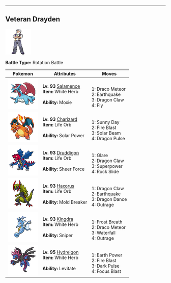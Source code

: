 ---

## Veteran Drayden

![Veteran Drayden](../../assets/important_trainers/drayden.png)

**Battle Type:** Rotation Battle

| Pokemon | Attributes | Moves |
|:-------:|------------|-------|
| ![Salamence](../../assets/sprites/salamence/front.png) |**Lv. 93** [Salamence](../../pokemon/salamence.md/)<br>**Item:** <span class="tooltip" title="An item to be held by a Pokémon. It restores any lowered stat in battle. It can be used only once.">White Herb</span><br><br>**Ability:** <span class="tooltip" title="Boosts Attack after knocking out any Pokémon.">Moxie</span> | <br>1: <span class='tooltip' title='Comets are summoned down from the sky onto the target. The attack’s recoil harshly reduces the user’s Sp. Atk stat.'>Draco Meteor</span><br>2: <span class='tooltip' title='The user sets off an earthquake that strikes those around it.'>Earthquake</span><br>3: <span class='tooltip' title='The user slashes the target with huge, sharp claws.'>Dragon Claw</span><br>4: <span class='tooltip' title='The user soars, then strikes its target on the second turn. It can also be used for flying to any familiar town.'>Fly</span> |
| ![Charizard](../../assets/sprites/charizard/front.png) |**Lv. 93** [Charizard](../../pokemon/charizard.md/)<br>**Item:** <span class="tooltip" title="An item to be held by a Pokémon. It boosts the power of moves, but at the cost of some HP on each hit.">Life Orb</span><br><br>**Ability:** <span class="tooltip" title="In sunshine, Sp. Atk is boosted but HP decreases.">Solar Power</span> | <br>1: <span class='tooltip' title='The user intensifies the sun for five turns, powering up Fire-type moves.'>Sunny Day</span><br>2: <span class='tooltip' title='The target is attacked with an intense blast of all-consuming fire. It may also leave the target with a burn.'>Fire Blast</span><br>3: <span class='tooltip' title='A two-turn attack. The user gathers light, then blasts a bundled beam on the second turn.'>Solar Beam</span><br>4: <span class='tooltip' title='The target is attacked with a shock wave generated by the user’s gaping mouth.'>Dragon Pulse</span> |
| ![Druddigon](../../assets/sprites/druddigon/front.png) |**Lv. 93** [Druddigon](../../pokemon/druddigon.md/)<br>**Item:** <span class="tooltip" title="An item to be held by a Pokémon. It boosts the power of moves, but at the cost of some HP on each hit.">Life Orb</span><br><br>**Ability:** <span class="tooltip" title="Removes added effects to increase move damage.">Sheer Force</span> | <br>1: <span class='tooltip' title='The user intimidates the target with the pattern on its belly to cause paralysis.'>Glare</span><br>2: <span class='tooltip' title='The user slashes the target with huge, sharp claws.'>Dragon Claw</span><br>3: <span class='tooltip' title='The user attacks the target with great power. However, it also lowers the user’s Attack and Defense.'>Superpower</span><br>4: <span class='tooltip' title='Large boulders are hurled at the opposing team to inflict damage. It may also make the targets flinch.'>Rock Slide</span> |
| ![Haxorus](../../assets/sprites/haxorus/front.png) |**Lv. 93** [Haxorus](../../pokemon/haxorus.md/)<br>**Item:** <span class="tooltip" title="An item to be held by a Pokémon. It boosts the power of moves, but at the cost of some HP on each hit.">Life Orb</span><br><br>**Ability:** <span class="tooltip" title="Moves can be used regardless of Abilities.">Mold Breaker</span> | <br>1: <span class='tooltip' title='The user slashes the target with huge, sharp claws.'>Dragon Claw</span><br>2: <span class='tooltip' title='The user sets off an earthquake that strikes those around it.'>Earthquake</span><br>3: <span class='tooltip' title='The user vigorously performs a mystic, powerful dance that boosts its Attack and Speed stats.'>Dragon Dance</span><br>4: <span class='tooltip' title='The user rampages and attacks for two to three turns. It then becomes confused, however.'>Outrage</span> |
| ![Kingdra](../../assets/sprites/kingdra/front.png) |**Lv. 93** [Kingdra](../../pokemon/kingdra.md/)<br>**Item:** <span class="tooltip" title="An item to be held by a Pokémon. It restores any lowered stat in battle. It can be used only once.">White Herb</span><br><br>**Ability:** <span class="tooltip" title="Powers up moves if they become critical hits.">Sniper</span> | <br>1: <span class='tooltip' title='The user blows a cold breath on the target. This attack always results in a critical hit.'>Frost Breath</span><br>2: <span class='tooltip' title='Comets are summoned down from the sky onto the target. The attack’s recoil harshly reduces the user’s Sp. Atk stat.'>Draco Meteor</span><br>3: <span class='tooltip' title='The user charges at the target and may make it flinch. It can also be used to climb a waterfall.'>Waterfall</span><br>4: <span class='tooltip' title='The user rampages and attacks for two to three turns. It then becomes confused, however.'>Outrage</span> |
| ![Hydreigon](../../assets/sprites/hydreigon/front.png) |**Lv. 95** [Hydreigon](../../pokemon/hydreigon.md/)<br>**Item:** <span class="tooltip" title="An item to be held by a Pokémon. It restores any lowered stat in battle. It can be used only once.">White Herb</span><br><br>**Ability:** <span class="tooltip" title="Gives full immunity to all Ground-type moves.">Levitate</span> | <br>1: <span class='tooltip' title='The user makes the ground under the target erupt with power. It may also lower the target’s Sp. Def.'>Earth Power</span><br>2: <span class='tooltip' title='The target is attacked with an intense blast of all-consuming fire. It may also leave the target with a burn.'>Fire Blast</span><br>3: <span class='tooltip' title='The user releases a horrible aura imbued with dark thoughts. It may also make the target flinch.'>Dark Pulse</span><br>4: <span class='tooltip' title='The user heightens its mental focus and unleashes its power. It may also lower the target’s Sp. Def.'>Focus Blast</span> |

